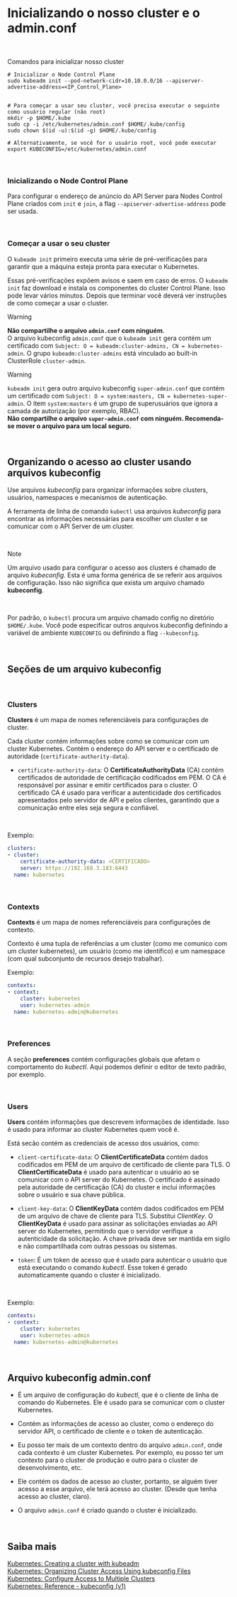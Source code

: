 # Inicializando o nosso cluster e o admin.conf

<br>


Comandos para inicializar nosso cluster

```shell
# Inicializar o Node Control Plane
sudo kubeadm init --pod-network-cidr=10.10.0.0/16 --apiserver-advertise-address=<IP_Control_Plane>


# Para começar a usar seu cluster, você precisa executar o seguinte como usuário regular (não root)
mkdir -p $HOME/.kube
sudo cp -i /etc/kubernetes/admin.conf $HOME/.kube/config
sudo chown $(id -u):$(id -g) $HOME/.kube/config

# Alternativamente, se você for o usuário root, você pode executar
export KUBECONFIG=/etc/kubernetes/admin.conf
```
<br>

### Inicializando o Node Control Plane

Para configurar o endereço de anúncio do API Server para Nodes Control Plane criados com `init` e `join`, a flag `--apiserver-advertise-address` pode ser usada.

<br>

### Começar a usar o seu cluster

O `kubeadm init` primeiro executa uma série de pré-verificações para garantir que a máquina esteja pronta para executar o Kubernetes.

Essas pré-verificações expõem avisos e saem em caso de erros. O `kubeadm init` faz download e instala os componentes do cluster Control Plane. Isso pode levar vários minutos. Depois que terminar você deverá ver instruções de como começar a usar o cluster.

>[!Warning]
**Não compartilhe o arquivo `admin.conf` com ninguém**.  
O arquivo kubeconfig `admin.conf` que o `kubeadm init` gera contém um certificado com `Subject: O = kubeadm:cluster-admins, CN = kubernetes-admin`. O grupo `kubeadm:cluster-admins` está vinculado ao built-in ClusterRole `cluster-admin`.   


>[!Warning]
`kubeadm init` gera outro arquivo kubeconfig `super-admin.conf` que contém um certificado com `Subject: O = system:masters, CN = kubernetes-super-admin`. O item `system:masters` é um grupo de superusuários que ignora a camada de autorização (por exemplo, RBAC).   
**Não compartilhe o arquivo `super-admin.conf` com ninguém. Recomenda-se mover o arquivo para um local seguro.**

<br>

## Organizando o acesso ao cluster usando arquivos kubeconfig

Use arquivos *kubeconfig* para organizar informações sobre clusters, usuários, namespaces e mecanismos de autenticação.

A ferramenta de linha de comando `kubectl` usa arquivos *kubeconfig* para encontrar as informações necessárias para escolher um cluster e se comunicar com o API Server de um cluster.

<br>

>[!Note]
Um arquivo usado para configurar o acesso aos clusters é chamado de arquivo *kubeconfig*. Esta é uma forma genérica de se referir aos arquivos de configuração. Isso não significa que exista um arquivo chamado **kubeconfig**.

<br>

Por padrão, o `kubectl` procura um arquivo chamado config no diretório `$HOME/.kube`. Você pode especificar outros arquivos kubeconfig definindo a variável de ambiente `KUBECONFIG` ou definindo a flag `--kubeconfig`.

<br>

## Seções de um arquivo kubeconfig

<br>

### Clusters

**Clusters** é um mapa de nomes referenciáveis ​​para configurações de cluster.

Cada cluster contém informações sobre como se comunicar com um cluster Kubernetes. Contém o endereço do API server e o certificado de autoridade (`certificate-authority-data`).

- `certificate-authority-data`: O **CertificateAuthorityData** (CA) contém certificados de autoridade de certificação codificados em PEM. O CA é responsável por assinar e emitir certificados para o cluster. O certificado CA é usado para verificar a autenticidade dos certificados apresentados pelo servidor de API e pelos clientes, garantindo que a comunicação entre eles seja segura e confiável.

<br>

Exemplo:

```yaml
clusters:
- cluster:
    certificate-authority-data: <CERTIFICADO>
    server: https://192.168.3.183:6443
  name: kubernetes
```

<br>

### Contexts

**Contexts** é um mapa de nomes referenciáveis ​​para configurações de contexto.

Contexto é uma tupla de referências a um cluster (como me comunico com um cluster kubernetes), um usuário (como me identifico) e um namespace (com qual subconjunto de recursos desejo trabalhar).

Exemplo:

```yaml
contexts:
- context:
    cluster: kubernetes
    user: kubernetes-admin
  name: kubernetes-admin@kubernetes
```

<br>

### Preferences

A seção **preferences** contém configurações globais que afetam o comportamento do *kubectl*. Aqui podemos definir o editor de texto padrão, por exemplo.

<br>

### Users

**Users** contém informações que descrevem informações de identidade. Isso é usado para informar ao cluster Kubernetes quem você é.

Está secão contém as credenciais de acesso dos usuários, como:

- `client-certificate-data`: O **ClientCertificateData** contém dados codificados em PEM de um arquivo de certificado de cliente para TLS. O **ClientCertificateData** é usado para autenticar o usuário ao se comunicar com o API server do Kubernetes. O certificado é assinado pela autoridade de certificação (CA) do cluster e inclui informações sobre o usuário e sua chave pública.

- `client-key-data`: O **ClientKeyData** contém dados codificados em PEM de um arquivo de chave de cliente para TLS. Substitui *ClientKey*. O **ClientKeyData** é usado para assinar as solicitações enviadas ao API server do Kubernetes, permitindo que o servidor verifique a autenticidade da solicitação. A chave privada deve ser mantida em sigilo e não compartilhada com outras pessoas ou sistemas.

- `token`: É um token de acesso que é usado para autenticar o usuário que está executando o comando *kubectl*. Esse token é gerado automaticamente quando o cluster é inicializado.

<br>

Exemplo:

```yaml
contexts:
- context:
    cluster: kubernetes
    user: kubernetes-admin
  name: kubernetes-admin@kubernetes
```

<br>

## Arquivo kubeconfig admin.conf

- É um arquivo de configuração do *kubectl*, que é o cliente de linha de comando do Kubernetes. Ele é usado para se comunicar com o cluster Kubernetes.

- Contém as informações de acesso ao cluster, como o endereço do servidor API, o certificado de cliente e o token de autenticação.

- Eu posso ter mais de um contexto dentro do arquivo `admin.conf`, onde cada contexto é um cluster Kubernetes. Por exemplo, eu posso ter um contexto para o cluster de produção e outro para o cluster de desenvolvimento, etc.

- Ele contém os dados de acesso ao cluster, portanto, se alguém tiver acesso a esse arquivo, ele terá acesso ao cluster. (Desde que tenha acesso ao cluster, claro).

- O arquivo `admin.conf` é criado quando o cluster é inicializado.

<br>

## Saiba mais
[Kubernetes: Creating a cluster with kubeadm](https://kubernetes.io/docs/setup/production-environment/tools/kubeadm/create-cluster-kubeadm/)    
[Kubernetes: Organizing Cluster Access Using kubeconfig Files](https://kubernetes.io/docs/concepts/configuration/organize-cluster-access-kubeconfig/)    
[Kubernetes: Configure Access to Multiple Clusters](https://kubernetes.io/docs/tasks/access-application-cluster/configure-access-multiple-clusters/)    
[Kubernetes: Reference - kubeconfig (v1)](https://kubernetes.io/docs/reference/config-api/kubeconfig.v1/)    